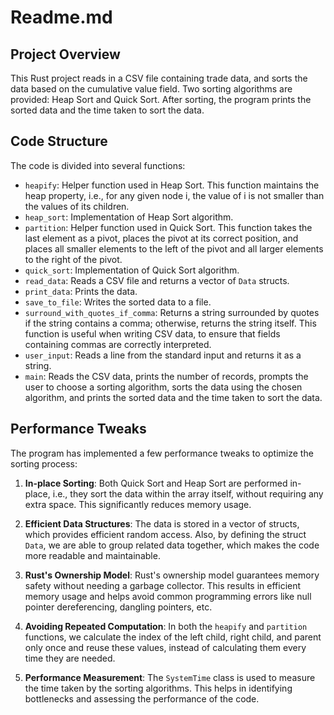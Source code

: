 # Readme.md

## Project Overview

This Rust project reads in a CSV file containing trade data, and sorts the data based on the cumulative value field. Two sorting algorithms are provided: Heap Sort and Quick Sort. After sorting, the program prints the sorted data and the time taken to sort the data. 

## Code Structure

The code is divided into several functions:

- `heapify`: Helper function used in Heap Sort. This function maintains the heap property, i.e., for any given node i, the value of i is not smaller than the values of its children.
- `heap_sort`: Implementation of Heap Sort algorithm.
- `partition`: Helper function used in Quick Sort. This function takes the last element as a pivot, places the pivot at its correct position, and places all smaller elements to the left of the pivot and all larger elements to the right of the pivot.
- `quick_sort`: Implementation of Quick Sort algorithm.
- `read_data`: Reads a CSV file and returns a vector of `Data` structs.
- `print_data`: Prints the data.
- `save_to_file`: Writes the sorted data to a file.
- `surround_with_quotes_if_comma`: Returns a string surrounded by quotes if the string contains a comma; otherwise, returns the string itself. This function is useful when writing CSV data, to ensure that fields containing commas are correctly interpreted.
- `user_input`: Reads a line from the standard input and returns it as a string.
- `main`: Reads the CSV data, prints the number of records, prompts the user to choose a sorting algorithm, sorts the data using the chosen algorithm, and prints the sorted data and the time taken to sort the data.

## Performance Tweaks

The program has implemented a few performance tweaks to optimize the sorting process:

1. **In-place Sorting**: Both Quick Sort and Heap Sort are performed in-place, i.e., they sort the data within the array itself, without requiring any extra space. This significantly reduces memory usage.

2. **Efficient Data Structures**: The data is stored in a vector of structs, which provides efficient random access. Also, by defining the struct `Data`, we are able to group related data together, which makes the code more readable and maintainable.

3. **Rust's Ownership Model**: Rust's ownership model guarantees memory safety without needing a garbage collector. This results in efficient memory usage and helps avoid common programming errors like null pointer dereferencing, dangling pointers, etc.

4. **Avoiding Repeated Computation**: In both the `heapify` and `partition` functions, we calculate the index of the left child, right child, and parent only once and reuse these values, instead of calculating them every time they are needed.

5. **Performance Measurement**: The `SystemTime` class is used to measure the time taken by the sorting algorithms. This helps in identifying bottlenecks and assessing the performance of the code.